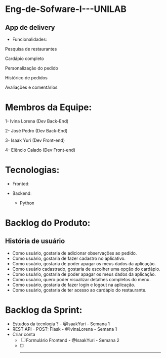 # Eng-de-Sofware-I---UNILAB
  ## App de delivery
* Funcionalidades:

Pesquisa de restaurantes

Cardápio completo

Personalização do pedido

Histórico de pedidos

Avaliações e comentários


# Membros da Equipe:
1- Ivina Lorena (Dev Back-End)

2- José Pedro (Dev Back-End)

3- Isaak Yuri (Dev Front-end)

4- Elêncio Calado (Dev Front-end)

# Tecnologias:
- Fronted:

- Backend:
    - Python

# Backlog do Produto:
## História de usuário

* Como usuário, gostaria de adicionar observações ao pedido.
* Como usuário, gostaria de fazer cadastro no aplicativo.
* Como usuário, gostaria de poder apagar os meus dados da aplicação.
* Como usuário cadastrado, gostaria de escolher uma opção do cardápio.
* Como usuário, gostaria de poder apagar os meus dados da aplicação.
* Como usuário, quero poder visualizar detalhes completos do menu.
* Como usuário, gostaria de fazer login e logout na aplicação.
* Como usuário, gostaria de ter acesso ao cardápio do restaurante.

# Backlog da Sprint:
- Estudos da tecnlogia ? - @IsaakYuri - Semana 1
- REST API - POST: Flask - @IvinaLorena - Semana 1
- Criar conta
  - [ ] Formulário Frontend - @IsaakYuri - Semana 2
  - [ ] ------------

